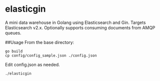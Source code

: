 # elasticgin
A mini data warehouse in Golang using Elasticsearch and Gin.
Targets Elasticsearch v2.x.
Optionally supports consuming documents from AMQP queues.

##Usage
From the base directory:
```
go build
cp config/config_sample.json ./config.json
```
Edit config.json as needed.
```
./elasticgin
```

